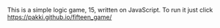 This is a simple logic game, 15, written on JavaScript.
To run it just click https://pakki.github.io/fifteen_game/
